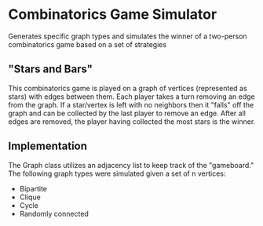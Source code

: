 # Combinatorics Game Simulator
Generates specific graph types and simulates the winner of a two-person combinatorics game based on a set of strategies

## "Stars and Bars"
This combinatorics game is played on a graph of vertices (represented as stars) with edges between them. Each player takes a turn removing an edge from the graph. If a star/vertex is left with no neighbors then it "falls" off the graph and can be collected by the last player to remove an edge. After all edges are removed, the player having collected the most stars is the winner.

## Implementation
The Graph class utilizes an adjacency list to keep track of the "gameboard." The following graph types were simulated given a set of n vertices:
* Bipartite
* Clique
* Cycle
* Randomly connected
